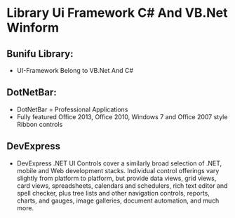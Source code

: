 # Library Ui Framework C# And VB.Net Winform

## Bunifu Library: 
  + UI-Framework Belong to VB.Net And C#
## DotNetBar: 
  + DotNetBar = Professional Applications
  + Fully featured Office 2013, Office 2010, Windows 7 and Office 2007 style Ribbon controls
## DevExpress
  + DevExpress .NET UI Controls cover a similarly broad selection of .NET, mobile and Web development stacks. Individual control offerings vary slightly from platform to platform, but provide data views, grid views, card views, spreadsheets, calendars and schedulers, rich text editor and spell checker, plus tree lists and other navigation controls, reports, charts, and gauges, image galleries, document automation, and much more.
